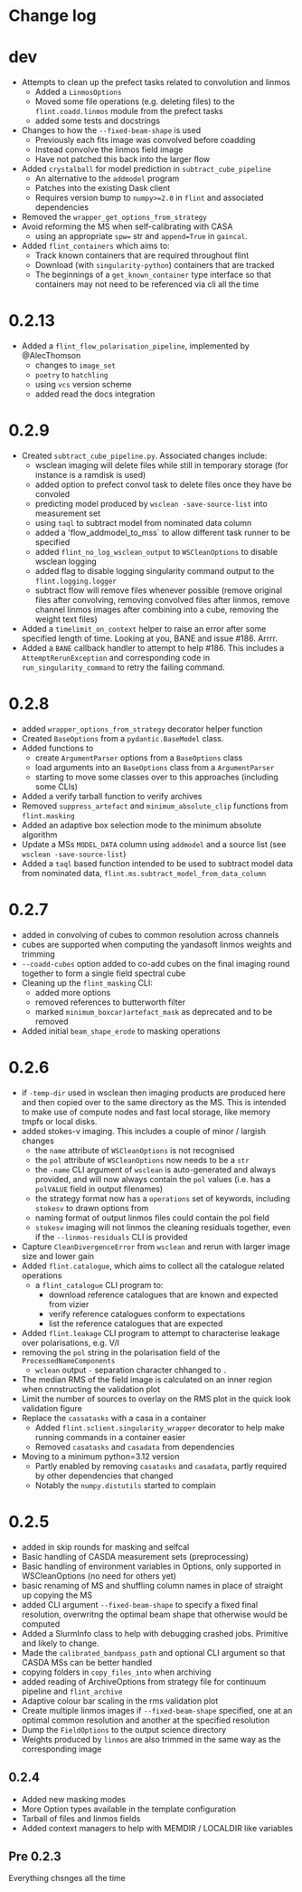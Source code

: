 # Change log

# dev

- Attempts to clean up the prefect tasks related to convolution and linmos
  - Added a `LinmosOptions`
  - Moved some file operations (e.g. deleting files) to the `flint.coadd.linmos`
    module from the prefect tasks
  - added some tests and docstrings
- Changes to how the `--fixed-beam-shape` is used
  - Previously each fits image was convolved before coadding
  - Instead convolve the linmos field image
  - Have not patched this back into the larger flow
- Added `crystalball` for model prediction in `subtract_cube_pipeline`
  - An alternative to the `addmodel` program
  - Patches into the existing Dask client
  - Requires version bump to `numpy>=2.0` in `flint` and associated dependencies
- Removed the `wrapper_get_options_from_strategy`
- Avoid reforming the MS when self-calibrating with CASA
  - using an appropriate `spw=` str and `append=True` in `gaincal`.
- Added `flint_containers` which aims to:
  - Track known containers that are required throughout flint
  - Download (with `singularity-python`) containers that are tracked
  - The beginnings of a `get_known_container` type interface so that containers
    may not need to be referenced via cli all the time

# 0.2.13

- Added a `flint_flow_polarisation_pipeline`, implemented by @AlecThomson
  - changes to `image_set`
  - `poetry` to `hatchling`
  - using `vcs` version scheme
  - added read the docs integration

# 0.2.9

- Created `subtract_cube_pipeline.py`. Associated changes include:
  - wsclean imaging will delete files while still in temporary storage (for
    instance is a ramdisk is used)
  - added option to prefect convol task to delete files once they have be
    convoled
  - predicting model produced by `wsclean -save-source-list` into measurement
    set
  - using `taql` to subtract model from nominated data column
  - added a 'flow_addmodel_to_mss` to allow different task runner to be
    specified
  - added `flint_no_log_wsclean_output` to `WSCleanOptions` to disable wsclean
    logging
  - added flag to disable logging singularity command output to the
    `flint.logging.logger`
  - subtract flow will remove files whenever possible (remove original files
    after convolving, removing convolved files after linmos, remove channel
    linmos images after combining into a cube, removing the weight text files)
- Added a `timelimit_on_context` helper to raise an error after some specified
  length of time. Looking at you, BANE and issue #186. Arrrr.
- Added a `BANE` callback handler to attempt to help #186. This includes a
  `AttemptRerunException` and corresponding code in `run_singularity_command` to
  retry the failing command.

# 0.2.8

- added `wrapper_options_from_strategy` decorator helper function
- Created `BaseOptions` from a `pydantic.BaseModel` class.
- Added functions to
  - create `ArgumentParser` options from a `BaseOptions` class
  - load arguments into an `BaseOptions` class from a `ArgumentParser`
  - starting to move some classes over to this approaches (including some CLIs)
- Added a verify tarball function to verify archives
- Removed `suppress_artefact` and `minimum_absolute_clip` functions from
  `flint.masking`
- Added an adaptive box selection mode to the minimum absolute algorithm
- Update a MSs `MODEL_DATA` column using `addmodel` and a source list (see
  `wsclean -save-source-list`)
- Added a `taql` based function intended to be used to subtract model data from
  nominated data, `flint.ms.subtract_model_from_data_column`

# 0.2.7

- added in convolving of cubes to common resolution across channels
- cubes are supported when computing the yandasoft linmos weights and trimming
- `--coadd-cubes` option added to co-add cubes on the final imaging round
  together to form a single field spectral cube
- Cleaning up the `flint_masking` CLI:
  - added more options
  - removed references to butterworth filter
  - marked `minimum_boxcar)artefact_mask` as deprecated and to be removed
- Added initial `beam_shape_erode` to masking operations

# 0.2.6

- if `-temp-dir` used in wsclean then imaging products are produced here and
  then copied over to the same directory as the MS. This is intended to make use
  of compute nodes and fast local storage, like memory tmpfs or local disks.
- added stokes-v imaging. This includes a couple of minor / largish changes
  - the `name` attribute of `WSCleanOptions` is not recognised
  - the `pol` attribute of `WSCleanOptions` now needs to be a `str`
  - the `-name` CLI argument of `wsclean` is auto-generated and always provided,
    and will now always contain the `pol` values (i.e. has a `polVALUE` field in
    output filenames)
  - the strategy format now has a `operations` set of keywords, including
    `stokesv` to drawn options from
  - naming format of output linmos files could contain the pol field
  - `stokesv` imaging will not linmos the cleaning residuals together, even if
    the `--linmos-residuals` CLI is provided
- Capture `CleanDivergenceError` from `wsclean` and rerun with larger image size
  and lower gain
- Added `flint.catalogue`, which aims to collect all the catalogue related
  operations
  - a `flint_catalogue` CLI program to:
    - download reference catalogues that are known and expected from vizier
    - verify reference catalogues conform to expectations
    - list the reference catalogues that are expected
- Added `flint.leakage` CLI program to attempt to characterise leakage over
  polarisations, e.g. V/I
- removing the `pol` string in the polarisation field of the
  `ProcessedNameComponents`
  - `wclean` output `-` separation character chhanged to `.`
- The median RMS of the field image is calculated on an inner region when
  cnnstructing the validation plot
- Limit the number of sources to overlay on the RMS plot in the quick look
  validation figure
- Replace the `cassatasks` with a casa in a container
  - Added `flint.sclient.singularity_wrapper` decorator to help make running
    commands in a container easier
  - Removed `casatasks` and `casadata` from dependencies
- Moving to a minimum python=3.12 version
  - Partly enabled by removing `casatasks` and `casadata`, partly required by
    other dependencies that changed
  - Notably the `numpy.distutils` started to complain

# 0.2.5

- added in skip rounds for masking and selfcal
- Basic handling of CASDA measurement sets (preprocessing)
- Basic handling of environment variables in Options, only supported in
  WSCleanOptions (no need for others yet)
- basic renaming of MS and shuffling column names in place of straight up
  copying the MS
- added CLI argument `--fixed-beam-shape` to specify a fixed final resolution,
  overwritng the optimal beam shape that otherwise would be computed
- Added a SlurmInfo class to help with debugging crashed jobs. Primitive and
  likely to change.
- Made the `calibrated_bandpass_path` and optional CLI argument so that CASDA
  MSs can be better handled
- copying folders in `copy_files_into` when archiving
- added reading of ArchiveOptions from strategy file for continuum pipeline and
  `flint_archive`
- Adaptive colour bar scaling in the rms validation plot
- Create multiple linmos images if `--fixed-beam-shape` specified, one at an
  optimal common resolution and another at the specified resolution
- Dump the `FieldOptions` to the output science directory
- Weights produced by `linmos` are also trimmed in the same way as the
  corresponding image

## 0.2.4

- Added new masking modes
- More Option types available in the template configuration
- Tarball of files and linmos fields
- Added context managers to help with MEMDIR / LOCALDIR like variables

## Pre 0.2.3

Everything chsnges all the time
